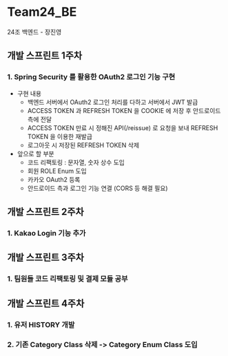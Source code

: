 # Team24_BE
24조 백엔드 - 장진영

## 개발 스프린트 1주차

### 1. Spring Security 를 활용한 OAuth2 로그인 기능 구현
- 구현 내용
    - 백엔드 서버에서 OAuth2 로그인 처리를 다하고 서버에서 JWT 발급
    - ACCESS TOKEN 과 REFRESH TOKEN 을 COOKIE 에 저장 후 안드로이드 측에 전달
    - ACCESS TOKEN 만료 시 정해진 API(/reissue) 로 요청을 보내 REFRESH TOKEN 을 이용한 재발급
    - 로그아웃 시 저장된 REFRESH TOKEN 삭제
- 앞으로 할 부분
    - 코드 리팩토링 : 문자열, 숫자 상수 도입
    - 회원 ROLE Enum 도입
    - 카카오 OAuth2 등록
    - 안드로이드 측과 로그인 기능 연결 (CORS 등 해결 필요)

## 개발 스프린트 2주차

### 1. Kakao Login 기능 추가

## 개발 스프린트 3주차

### 1. 팀원들 코드 리팩토링 및 결제 모듈 공부

## 개발 스프린트 4주차

### 1. 유저 HISTORY 개발
### 2. 기존 Category Class 삭제 -> Category Enum Class 도입
